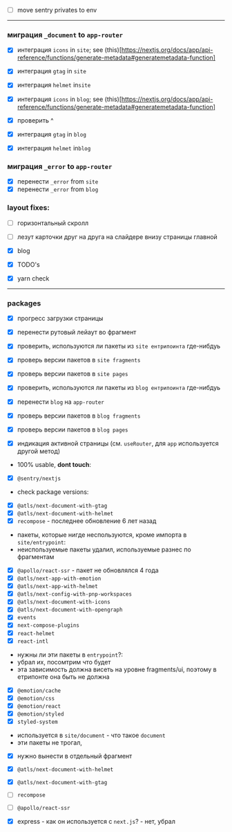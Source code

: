 - [ ] move sentry privates to env

---

### миграция `_document` to `app-router`

- [x] интеграция `icons` in `site`; see (this)[https://nextjs.org/docs/app/api-reference/functions/generate-metadata#generatemetadata-function]
- [x] интеграция `gtag` in `site`
- [x] интеграция `helmet` in`site`

- [x] интеграция `icons` in `blog`; see (this)[https://nextjs.org/docs/app/api-reference/functions/generate-metadata#generatemetadata-function]
- [x] проверить ^
- [x] интеграция `gtag` in `blog`
- [x] интеграция `helmet` in`blog`

### миграция `_error` to `app-router`

- [x] перенести `_error` from `site`
- [x] перенести `_error` from `blog`

### layout fixes:

- [ ] горизонтальный скролл
- [ ] лезут карточки друг на друга на слайдере внизу страницы главной
- [x] blog

- [x] TODO's
- [x] yarn check

---

### packages

- [x] прогресс загрузки страницы
- [x] перенести рутовый лейаут во фрагмент
- [x] проверить, используются ли пакеты из `site ентрипоинта` где-нибдуь
- [x] проверь версии пакетов в `site fragments`
- [x] проверь версии пакетов в `site pages`

- [x] проверить, используются ли пакеты из `blog ентрипоинта` где-нибдуь
- [x] перенести `blog` на `app-router`
- [x] проверь версии пакетов в `blog fragments`
- [x] проверь версии пакетов в `blog pages`
- [x] индикация активной страницы (см. `useRouter`, для `app` используется другой метод)

- 100% usable, **dont touch**:
- [x] `@sentry/nextjs`

- check package versions:
- [x] `@atls/next-document-with-gtag`
- [x] `@atls/next-document-with-helmet`
- [x] `recompose` - последнее обновление 6 лет назад

- пакеты, которые нигде неспользуются, кроме импорта в `site/entrypoint`:
- неиспользуемые пакеты удалил, используемые разнес по фрагментам
- [x] `@apollo/react-ssr` - пакет не обновлялся 4 года
- [x] `@atls/next-app-with-emotion`
- [x] `@atls/next-app-with-helmet`
- [x] `@atls/next-config-with-pnp-workspaces`
- [x] `@atls/next-document-with-icons`
- [x] `@atls/next-document-with-opengraph`
- [x] `events`
- [x] `next-compose-plugins`
- [x] `react-helmet`
- [x] `react-intl`

- нужны ли эти пакеты в `entrypoint`?:
- убрал их, посомтрим что будет
- эта зависимость должна висеть на уровне fragments/ui, поэтому в етрипонте она быть не должна
- [x] `@emotion/cache`
- [x] `@emotion/css`
- [x] `@emotion/react`
- [x] `@emotion/styled`
- [x] `styled-system`

- используется в `site/document` - что такое `document`
- эти пакеты не трогал,
- [x] нужно вынести в отдельный фрагмент
- [x] `@atls/next-document-with-helmet`
- [x] `@atls/next-document-with-gtag`
- [ ] `recompose`
- [ ] `@apollo/react-ssr`

- [x] express - как он используется с `next.js`? - нет, убрал
